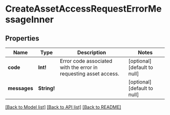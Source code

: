 # CreateAssetAccessRequestErrorMessageInner

## Properties
Name | Type | Description | Notes
------------ | ------------- | ------------- | -------------
**code** | **Int!** | Error code associated with the error in requesting asset access. | [optional] [default to null]
**messages** | **String!** |  | [optional] [default to null]

[[Back to Model list]](../README.md#documentation-for-models) [[Back to API list]](../README.md#documentation-for-api-endpoints) [[Back to README]](../README.md)


